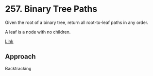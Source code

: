 # 257. Binary Tree Paths

Given the root of a binary tree, return all root-to-leaf paths in any order.

A leaf is a node with no children.

[Link](https://leetcode.com/problems/binary-tree-paths/description/)

## Approach

Backtracking